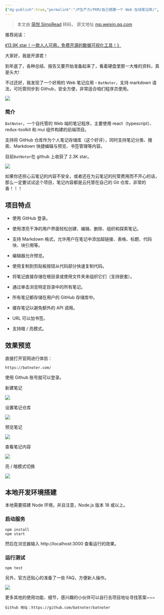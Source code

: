 ```yaml
---
{"dg-publish":true,"permalink":"/P生产力/PKM/自己搭建一个 Web 在线笔记库/","noteIcon":"","created":"2024-06-22T22:30:23.513+08:00","updated":"2024-04-27T01:21:35.000+08:00"}
---
```


> 本文由 [简悦 SimpRead](http://ksria.com/simpread/) 转码， 原文地址 [mp.weixin.qq.com](https://mp.weixin.qq.com/s?__biz=MzkwNzU4NTMyMA==&mid=2247485191&idx=1&sn=abdd1f46c015af850dbcf85fb269e07b&chksm=c177e2f0dd96a132a441aab0c30cac17f0167a72b1ca5c2149876f11047bb58dbfe866d514f5&xtrack=1&scene=90&subscene=93&sessionid=1706366589&flutter_pos=0&clicktime=1706366593&enterid=1706366593&finder_biz_enter_id=4&ranksessionid=1706366572&ascene=56&fasttmpl_type=0&fasttmpl_fullversion=7049308-en_US-zip&fasttmpl_flag=0&realreporttime=1706366593396&devicetype=android-31&version=28002d3d&nettype=WIFI&abtest_cookie=AAACAA%3D%3D&lang=en&session_us=gh_aaa63197a39e&countrycode=CN&exportkey=n_ChQIAhIQZkF2c7uRvb9opwp54MyA9RLfAQIE97dBBAEAAAAAAGkoF1H%2FveoAAAAOpnltbLcz9gKNyK89dVj0wgve8rdcu%2FffEcssARH8LSoiO9ODEv3bTrSg%2BEMbdCB8ZWFSwrIE27FNP3Q8TIoIu%2BgUj56Ws7Jo2CTF%2FEVhVbxvdv1suH8iwlqVuwHbLrpcqc%2FOJ1%2FaLS0s%2BEfuzYocukie%2BQaAc5N0fjgOwIevOgdlYFV%2FJvMn0hHj2nonr6zDTtCIdJxlm08ry%2BgIMdPI983SEKZ3lHtR%2BZ9DWl8pvDdMW2hI%2FVO2RsqZLiDFWQznsYRJUKshj7g%3D&pass_ticket=nYqjntOjFo953%2BU98t8xh9hGqc1I8pAOr0qdS%2Ff8Z%2FoJYZRP8x1j6J%2BPeKzxuJd5ypy5xBnK5eqwwoJsbuVWlQ%3D%3D&wx_header=3)

推荐阅读：

[《13.9K star！一款人人可用，免费开源的数据可视化工具！》](http://mp.weixin.qq.com/s?__biz=MzkwNzU4NTMyMA==&mid=2247484795&idx=1&sn=ff0c04a38136c6c85280ffbccd6b6399&chksm=c0d7b73cf7a03e2a1d4d503e1b6050c71763fa14c14d525bf96099f08b9f72aec27ce9fc4922&scene=21#wechat_redirect)

大家好，我是开源君！

到年底了，各种总结、报告又要开始准备起来了，看着硬盘里那一大堆的资料，真是头大!

不过还好，我发现了一个好用的 Web 笔记应用 - `BatNoter`，支持 markdown 语法，可托管同步到 Github，安全方便，非常适合咱们程序员使用。

![](/img/user/Z-attach/640-17.png)

### 简介

`BatNoter`，一个自托管的 Web 端的笔记程序，主要使用 react（typescript）、redux-toolkit 和 mui 组件构建的前端项目。

支持将 GitHub 仓库作为个人笔记存储库（这个好评），同时支持笔记分类、搜索、Markdown 快捷编辑与预览、书签管理等内容。

目前`BatNoter`在 github 上收获了 2.3K star。

![](/img/user/Z-attach/640.gif)

如果你还担心云笔记的内容不安全，或者还在为云笔记的托管费用而不开心的话，那么一定要试试这个项目，笔记内容都是云托管在自己的 Git 仓库，非常的香！！！

项目特点
----

*   使用 GitHub 登录。

    

*   使用漂亮干净的用户界面轻松创建、编辑、删除、组织和探索笔记。

    

*   支持 Markdown 格式，允许用户在笔记中添加超链接、表格、标题、代码块、块引用等。

    

*   编辑器允许预览。

    

*   使用复制到剪贴板按钮从代码部分快速复制代码。

    

*   将笔记直接存储在根目录或使用文件夹来组织它们（支持嵌套）。

    

*   通过单击浏览特定目录中的所有笔记。

    

*   所有笔记都存储在用户的 GitHub 存储库中。

    

*   缓存笔记以避免额外的 API 调用。

    

*   URL 可以加书签。

    

*   支持暗 / 亮模式。

    

效果预览
----

直接打开官网进行体验：

```
https://batnoter.com/
```

使用 Github 账号就可以登录。

新建笔记

![](/img/user/Z-attach/640-18.png)

设置笔记仓库

![](/img/user/Z-attach/640-18.png)

预览笔记

![](/img/user/Z-attach/640-18.png)

查看笔记内容

![](/img/user/Z-attach/640-18.png)

亮 / 暗模式切换

![](/img/user/Z-attach/640-18.png)

本地开发环境搭建
--------

本地需要搭建 Node 环境，并且注意，Node.js 版本 18 或以上。

### 启动服务

```
npm install
npm start
```

然后在浏览器输入 http://localhost:3000 查看运行的效果。

### 运行测试

```
npm test
```

另外，官方还贴心的准备了一些 FAQ，方便新人操作。

![](/img/user/Z-attach/640-18.png)

更多其他的使用功能、细节，感兴趣的小伙伴可以自行去项目地址寻找答案~~~

```
Github 地址：https://github.com/batnoter/batnoter
```